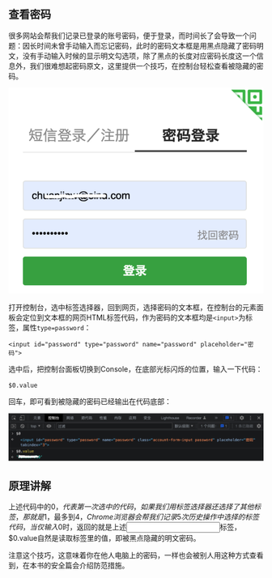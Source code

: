 ## 查看密码

很多网站会帮我们记录已登录的账号密码，便于登录，而时间长了会导致一个问题：因长时间未曾手动输入而忘记密码，此时的密码文本框是用黑点隐藏了密码明文，没有手动输入时候的显示明文勾选项，除了黑点的长度对应密码长度这一个信息外，我们很难想起密码原文，这里提供一个技巧，在控制台轻松查看被隐藏的密码。

![登录框](../image/part02/login.png)

打开控制台，选中标签选择器，回到网页，选择密码的文本框，在控制台的元素面板会定位到文本框的网页HTML标签代码，作为密码的文本框均是`<input>`为标签，属性`type=password`：

```
<input id="password" type="password" name="password" placeholder="密码">
```

选中后，把控制台面板切换到Console，在底部光标闪烁的位置，输入一下代码：

```
$0.value
```

回车，即可看到被隐藏的密码已经输出在代码底部：

![查看密码](../image/part02/password.png)

## 原理讲解

上述代码中的$0，代表第一次选中的代码，如果我们用标签选择器还选择了其他标签，那就是$1，最多到$4，Chrome浏览器会帮我们记录5次历史操作中选择的标签代码，当仅输入$0时，返回的就是上述<input>标签，$0.value自然是读取标签里的值，即被黑点隐藏的明文密码。

注意这个技巧，这意味着你在他人电脑上的密码，一样也会被别人用这种方式查看到，在本书的安全篇会介绍防范措施。




